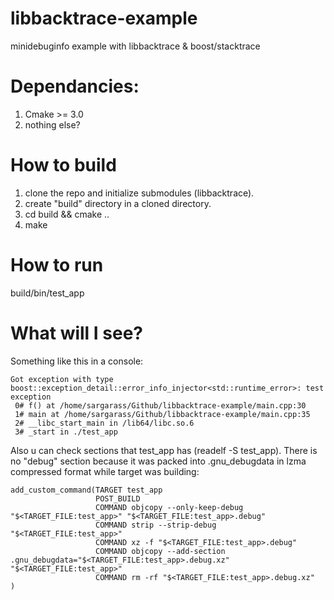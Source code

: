 # libbacktrace-example
minidebuginfo example with libbacktrace &amp; boost/stacktrace

# Dependancies:
1. Cmake >= 3.0
2. nothing else?

# How to build
1. clone the repo and initialize submodules (libbacktrace).
2. create "build" directory in a cloned directory.
3. cd build && cmake ..
4. make

# How to run
build/bin/test_app

# What will I see?
Something like this in a console:
```
Got exception with type boost::exception_detail::error_info_injector<std::runtime_error>: test exception
 0# f() at /home/sargarass/Github/libbacktrace-example/main.cpp:30
 1# main at /home/sargarass/Github/libbacktrace-example/main.cpp:35
 2# __libc_start_main in /lib64/libc.so.6
 3# _start in ./test_app
```

Also u can check sections that test_app has (readelf -S test_app).
There is no "debug" section because it was packed into .gnu_debugdata in lzma compressed format while target was building:
```
add_custom_command(TARGET test_app
                   POST_BUILD
                   COMMAND objcopy --only-keep-debug "$<TARGET_FILE:test_app>" "$<TARGET_FILE:test_app>.debug"
                   COMMAND strip --strip-debug "$<TARGET_FILE:test_app>"
                   COMMAND xz -f "$<TARGET_FILE:test_app>.debug"
                   COMMAND objcopy --add-section .gnu_debugdata="$<TARGET_FILE:test_app>.debug.xz" "$<TARGET_FILE:test_app>"
                   COMMAND rm -rf "$<TARGET_FILE:test_app>.debug.xz"
)
```

